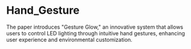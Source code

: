 # Hand_Gesture
The paper introduces "Gesture Glow," an innovative system that allows users to control LED lighting through intuitive hand gestures, enhancing user experience and environmental customization.
